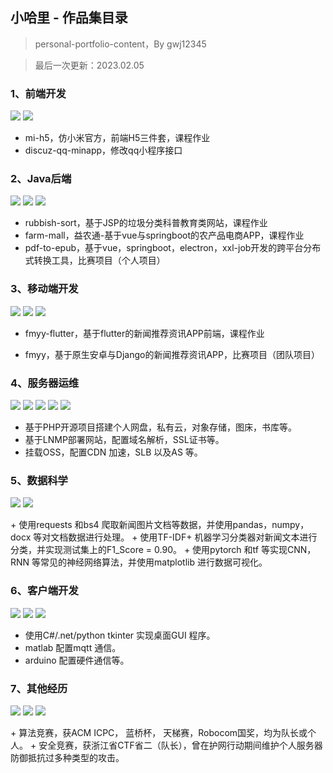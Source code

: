 ## 小哈里 - 作品集目录

> personal-portfolio-content，By gwj12345

> 最后一次更新：2023.02.05

### 1、前端开发

<p>
<img src="https://img.shields.io/badge/JavaScript-es6-efd81d?logo=JavaScript&logoColor=efd81d"/>
<img src="https://img.shields.io/badge/WebStorm-前端开发-07c3f2?style=flat-square&logo=WebStorm&labelColor=ffffff&logoColor=000000"/>
</p>

+ mi-h5，仿小米官方，前端H5三件套，课程作业
+ discuz-qq-minapp，修改qq小程序接口

### 2、Java后端

<p>
<img src="https://img.shields.io/badge/Java-8-e0161a?logo=Java&logoColor=e0161a"/>
<img src="https://img.shields.io/badge/MySQL-结构型数据库-4479A1?style=flat-square&logo=MySQL&labelColor=ffffff&logoColor=4479A1"/>
<img src="https://img.shields.io/badge/IDEA-Java开发-fd6430?style=flat-square&logo=IntelliJ%20IDEA&labelColor=ffffff&logoColor=000000"/>
</p>

+ rubbish-sort，基于JSP的垃圾分类科普教育类网站，课程作业
+ farm-mall，益农通-基于vue与springboot的农产品电商APP，课程作业
+ pdf-to-epub，基于vue，springboot，electron，xxl-job开发的跨平台分布式转换工具，比赛项目（个人项目）

### 3、移动端开发

<p>
<img src="https://img.shields.io/badge/Kotlin-1.14-eb7e21?logo=Kotlin&logoColor=eb7e21"/>
<img src="https://img.shields.io/badge/Android--0?style=social&logo=Android&logoColor=3DDC84"/>
<img src="https://img.shields.io/badge/Androidstudio-安卓开发-3DDC84?style=flat-square&logo=Android%20Studio&labelColor=ffffff&logoColor=3DDC84"/>
</p>

+ fmyy-flutter，基于flutter的新闻推荐资讯APP前端，课程作业

+ fmyy，基于原生安卓与Django的新闻推荐资讯APP，比赛项目（团队项目）

### 4、服务器运维

<p>
<img src="https://img.shields.io/badge/PHP-7.2-777bb3?logo=PHP&logoColor=777bb3"/>
<img src="https://img.shields.io/badge/MongoDB-文档型数据库-47A248?style=flat-square&logo=MongoDB&labelColor=ffffff&logoColor=47A248"/>
<img src="https://img.shields.io/badge/Shell-1.0-3e484a?logo=GNU%20Bash&logoColor=ffffff"/>
<img src="https://img.shields.io/badge/Centos7--0?style=social&logo=Centos&logoColor=262577"/>
<img src="https://img.shields.io/badge/Ubuntu--0?style=social&logo=Ubuntu&logoColor=E95420"/>
</p>

+ 基于PHP开源项目搭建个人网盘，私有云，对象存储，图床，书库等。
+ 基于LNMP部署网站，配置域名解析，SSL证书等。
+ 挂载OSS，配置CDN 加速，SLB 以及AS 等。

### 5、数据科学

<p>
<img src="https://img.shields.io/badge/Python-3.7-326c9c?logo=Python&logoColor=326c9c"/>
<img src="https://img.shields.io/badge/PyCharm-Python开发-21d789?style=flat-square&logo=PyCharm&labelColor=ffffff&logoColor=000000"/>
</p>
+ 使用requests 和bs4 爬取新闻图片文档等数据，并使用pandas，numpy，docx 等对文档数据进行处理。
+ 使用TF-IDF+ 机器学习分类器对新闻文本进行分类，并实现测试集上的F1_Score = 0.90。
+ 使用pytorch 和tf 等实现CNN，RNN 等常见的神经网络算法，并使用matplotlib 进行数据可视化。

### 6、客户端开发

<p>
<img src="https://img.shields.io/badge/C%23-4.0-2c006c?logo=c%20Sharp&logoColor=2c006c"/>
<img src="https://img.shields.io/badge/Windows10--0?style=social&logo=Windows&logoColor=0078D6"/>
<img src="https://img.shields.io/badge/Arduino--0?style=social&logo=Arduino&logoColor=00979D"/>
</p>

+ 使用C#/.net/python tkinter 实现桌面GUI 程序。
+ matlab 配置mqtt 通信。
+ arduino 配置硬件通信等。

### 7、其他经历

<p>
<img src="https://img.shields.io/badge/C/C++-11-659ad2?logo=C%2B%2B&logoColor=659ad2"/>
<img src="https://img.shields.io/badge/VsCode-算法竞赛-007ACC?style=flat-square&logo=Visual%20Studio%20Code&labelColor=ffffff&logoColor=007ACC"/>
<img src="https://img.shields.io/badge/Kali--0?style=social&logo=Kali%20Linux&logoColor=E95420"/>
</p>
+ 算法竞赛，获ACM ICPC， 蓝桥杯， 天梯赛，Robocom国奖，均为队长或个人。
+ 安全竞赛，获浙江省CTF省二（队长），曾在护网行动期间维护个人服务器防御抵抗过多种类型的攻击。













